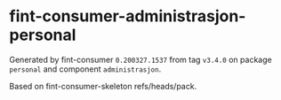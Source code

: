 # fint-consumer-administrasjon-personal

Generated by fint-consumer `0.200327.1537` from tag `v3.4.0` on package `personal` and component `administrasjon`.

Based on fint-consumer-skeleton refs/heads/pack.

